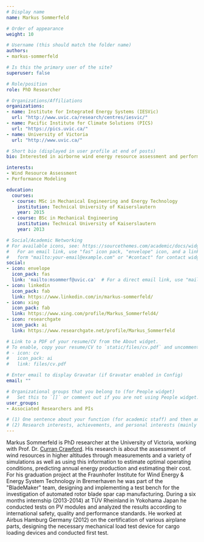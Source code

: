 ```yaml
---
# Display name
name: Markus Sommerfeld

# Order of appearance
weight: 10

# Username (this should match the folder name)
authors:
- markus-sommerfeld

# Is this the primary user of the site?
superuser: false

# Role/position
role: PhD Researcher

# Organizations/Affiliations
organizations:
- name: Institute for Integrated Energy Systems (IESVic)
  url: "http://www.uvic.ca/research/centres/iesvic/"
- name: Pacific Institute for Climate Solutions (PICS)
  url: "https://pics.uvic.ca/"
- name: University of Victoria
  url: "http://www.uvic.ca/"

# Short bio (displayed in user profile at end of posts)
bio: Interested in airborne wind energy resource assessment and performance modeling.

interests:
- Wind Resource Assessment
- Performance Modeling

education:
  courses:
  - course: MSc in Mechanical Engineering and Energy Technology
    institution: Technical University of Kaiserslautern
    year: 2015
  - course: BSc in Mechanical Engineering
    institution: Technical University of Kaiserslautern
    year: 2013

# Social/Academic Networking
# For available icons, see: https://sourcethemes.com/academic/docs/widgets/#icons
#   For an email link, use "fas" icon pack, "envelope" icon, and a link in the
#   form "mailto:your-email@example.com" or "#contact" for contact widget.
social:
- icon: envelope
  icon_pack: fas
  link: 'mailto:msommerf@uvic.ca'  # For a direct email link, use "mailto:test@example.org".
- icon: linkedin
  icon_pack: fab
  link: https://www.linkedin.com/in/markus-sommerfeld/
- icon: xing
  icon_pack: fab
  link: https://www.xing.com/profile/Markus_Sommerfeld4/
- icon: researchgate
  icon_pack: ai
  link: https://www.researchgate.net/profile/Markus_Sommerfeld

# Link to a PDF of your resume/CV from the About widget.
# To enable, copy your resume/CV to `static/files/cv.pdf` and uncomment the lines below.  
# - icon: cv
#   icon_pack: ai
#   link: files/cv.pdf

# Enter email to display Gravatar (if Gravatar enabled in Config)
email: ""

# Organizational groups that you belong to (for People widget)
#   Set this to `[]` or comment out if you are not using People widget.  
user_groups:
- Associated Researchers and PIs

# (1) One sentence about your function (for academic staff) and then another sentence about your role(s) within the training network
# (2) Research interests, achievements, and personal interests (mainly for researchers)
---
```


Markus Sommerfeld is PhD researcher at the University of Victoria, working with Prof. Dr. [Curran Crawford](/authors/curran-crawford/). His research is about the assessment of wind resources in higher altitudes through measurements and a variety of simulations as well as using this information to estimate optimal operating conditions, predicting annual energy production and estimating their cost. For his graduation project at the Fraunhofer Institute for Wind Energy & Energy System Technology in Bremerhaven he was part of the "BladeMaker" team, designing and implementing a test bench for the investigation of automated rotor blade spar cap manufacturing. During a six months internship (2013-2014) at TÜV Rheinland in Yokohama Japan he conducted tests on PV modules and analyzed the results according to international safety, quality and performance standards. He worked at Airbus Hamburg Germany (2012) on the certification of various airplane parts, designing the necessary mechanical load test device for cargo loading devices and conducted first test.
